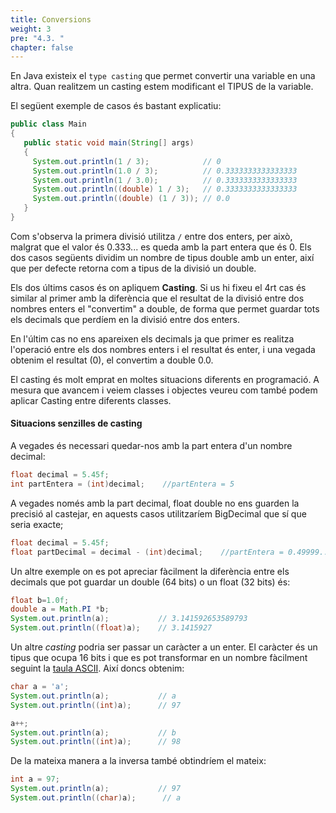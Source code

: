 ```yaml
---
title: Conversions
weight: 3
pre: "4.3. "
chapter: false
---
```


En Java existeix el `type casting` que permet convertir una variable en una altra. Quan realitzem un casting estem modificant el TIPUS de la variable.

El següent exemple de casos és bastant explicatiu:


```java
public class Main
{
   public static void main(String[] args)
   {
     System.out.println(1 / 3);            // 0
     System.out.println(1.0 / 3);          // 0.3333333333333333
     System.out.println(1 / 3.0);          // 0.3333333333333333
     System.out.println((double) 1 / 3);   // 0.3333333333333333
     System.out.println((double) (1 / 3)); // 0.0
   }
}
```

Com s'observa la primera divisió utilitza `/` entre dos enters, per això, malgrat que el valor és 0.333... es queda amb la part entera que és 0. Els dos casos següents dividim un nombre de tipus double amb un enter, així que per defecte retorna com a tipus de la divisió un double. 

Els dos últims casos és on apliquem **Casting**. 
Si us hi fixeu el 4rt cas és similar al primer amb la diferència que el resultat de la divisió entre dos nombres enters el "convertim" a double, de forma que permet guardar tots els decimals que perdíem en la divisió entre dos enters.

En l'últim cas no ens apareixen els decimals ja que primer es realitza l'operació entre els dos nombres enters i el resultat és enter, i una vegada obtenim el resultat (0), el convertim a double 0.0.

El casting és molt emprat en moltes situacions diferents en programació. A mesura que avancem i veiem classes i objectes veureu com també podem aplicar Casting entre diferents classes.

#### Situacions senzilles de casting

A vegades és necessari quedar-nos amb la part entera d'un nombre decimal:

```java
float decimal = 5.45f;
int partEntera = (int)decimal;    //partEntera = 5
```

A vegades només amb la part decimal, float double no ens guarden la precisió al castejar, en aquests casos utilitzaríem BigDecimal que sí que seria exacte;

```java
float decimal = 5.45f;
float partDecimal = decimal - (int)decimal;    //partEntera = 0.49999...
```


Un altre exemple on es pot apreciar fàcilment la diferència entre els decimals que pot guardar un double (64 bits) o un float (32 bits) és:

```java
float b=1.0f;
double a = Math.PI *b;
System.out.println(a);           // 3.141592653589793
System.out.println((float)a);    // 3.1415927
```

Un altre *casting* podria ser passar un caràcter a un enter. El caràcter és un tipus que ocupa 16 bits i que es pot transformar en un nombre fàcilment  seguint la [taula ASCII](https://elcodigoascii.com.ar/). Així doncs obtenim:

```java
char a = 'a';
System.out.println(a);           // a
System.out.println((int)a);      // 97

a++;
System.out.println(a);           // b
System.out.println((int)a);      // 98
```

De la mateixa manera a la inversa també obtindríem el mateix:

```java
int a = 97;
System.out.println(a);           // 97
System.out.println((char)a);      // a
```

